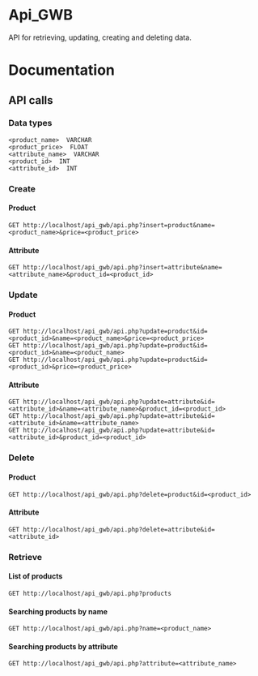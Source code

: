 # Api_GWB

API for retrieving, updating, creating and deleting data.

# Documentation

## API calls

### Data types 
`<product_name>  VARCHAR`  
`<product_price>  FLOAT`  
`<attribute_name>  VARCHAR`  
`<product_id>  INT`  
`<attribute_id>  INT`  

### Create

#### Product
`GET http://localhost/api_gwb/api.php?insert=product&name=<product_name>&price=<product_price>`  

#### Attribute
`GET http://localhost/api_gwb/api.php?insert=attribute&name=<attribute_name>&product_id=<product_id>`  


### Update

#### Product

`GET http://localhost/api_gwb/api.php?update=product&id=<product_id>&name=<product_name>&price=<product_price>`  
`GET http://localhost/api_gwb/api.php?update=product&id=<product_id>&name=<product_name>`  
`GET http://localhost/api_gwb/api.php?update=product&id=<product_id>&price=<product_price>`  

#### Attribute
`GET http://localhost/api_gwb/api.php?update=attribute&id=<attribute_id>&name=<attribute_name>&product_id=<product_id>`  
`GET http://localhost/api_gwb/api.php?update=attribute&id=<attribute_id>&name=<attribute_name>`  
`GET http://localhost/api_gwb/api.php?update=attribute&id=<attribute_id>&product_id=<product_id>`  


### Delete

#### Product
`GET http://localhost/api_gwb/api.php?delete=product&id=<product_id>`

#### Attribute
`GET http://localhost/api_gwb/api.php?delete=attribute&id=<attribute_id>`


### Retrieve

#### List of products

`GET http://localhost/api_gwb/api.php?products`

#### Searching products by name

`GET http://localhost/api_gwb/api.php?name=<product_name>`

#### Searching products by attribute

`GET http://localhost/api_gwb/api.php?attribute=<attribute_name>`



